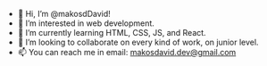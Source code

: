 - 👋 Hi, I’m @makosdDavid!
- 👀 I’m interested in web development.
- 🌱 I’m currently learning HTML, CSS, JS, and React.
- 💞️ I’m looking to collaborate on every kind of work, on junior level. 
- 📫 You can reach me in email: makosdavid.dev@gmail.com

<!---
makosdDavid/makosdDavid is a ✨ special ✨ repository because its `README.md` (this file) appears on your GitHub profile.
You can click the Preview link to take a look at your changes.
--->
